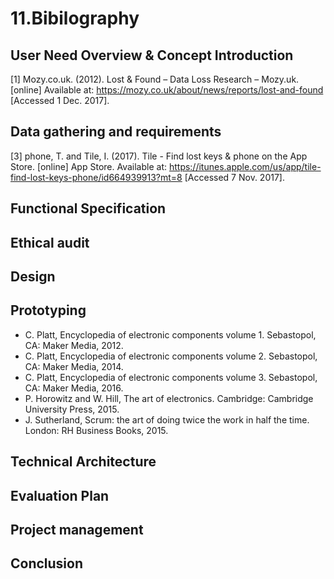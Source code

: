 # 11.Bibilography

## User Need Overview & Concept Introduction
[1] Mozy.co.uk. (2012). Lost & Found – Data Loss Research – Mozy.uk. [online] Available at: https://mozy.co.uk/about/news/reports/lost-and-found [Accessed 1 Dec. 2017].

## Data gathering and requirements
[3] phone, T. and Tile, I. (2017). Tile - Find lost keys & phone on the App Store. [online] App Store. Available at: https://itunes.apple.com/us/app/tile-find-lost-keys-phone/id664939913?mt=8 [Accessed 7 Nov. 2017].
## Functional Specification

## Ethical audit 

## Design

## Prototyping
- C. Platt, Encyclopedia of electronic components volume 1. Sebastopol, CA: Maker Media, 2012.
- C. Platt, Encyclopedia of electronic components volume 2. Sebastopol, CA: Maker Media, 2014.
- C. Platt, Encyclopedia of electronic components volume 3. Sebastopol, CA: Maker Media, 2016.
- P. Horowitz and W. Hill, The art of electronics. Cambridge: Cambridge University Press, 2015.
- J. Sutherland, Scrum: the art of doing twice the work in half the time. London: RH Business Books, 2015.

## Technical Architecture

## Evaluation Plan

## Project management

## Conclusion